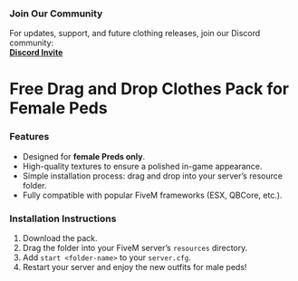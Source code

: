 ### **Join Our Community**  
For updates, support, and future clothing releases, join our Discord community:  
**[Discord Invite](https://discord.gg/D36ZXnKr2H)**

# Free Drag and Drop Clothes Pack for Female Peds

### **Features**  
- Designed for **female Preds only**.
- High-quality textures to ensure a polished in-game appearance.
- Simple installation process: drag and drop into your server’s resource folder.
- Fully compatible with popular FiveM frameworks (ESX, QBCore, etc.).

### **Installation Instructions**  
1. Download the pack.
2. Drag the folder into your FiveM server’s `resources` directory.
3. Add `start <folder-name>` to your `server.cfg`.
4. Restart your server and enjoy the new outfits for male peds!
